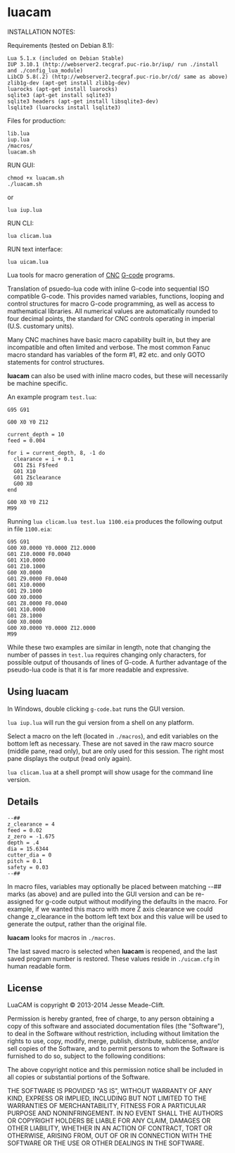 luacam
======

INSTALLATION NOTES:

Requirements (tested on Debian 8.1):

```
Lua 5.1.x (included on Debian Stable)
IUP 3.10.1 (http://webserver2.tecgraf.puc-rio.br/iup/ run ./install and ./config_lua_module)
LibCD 5.8(.2) (http://webserver2.tecgraf.puc-rio.br/cd/ same as above)
zlib1g-dev (apt-get install zlib1g-dev)
luarocks (apt-get install luarocks)
sqlite3 (apt-get install sqlite3)
sqlite3 headers (apt-get install libsqlite3-dev)
lsqlite3 (luarocks install lsqlite3)
```

Files for production:
```
lib.lua
iup.lua
/macros/
luacam.sh
```

RUN GUI:

```
chmod +x luacam.sh
./luacam.sh
```
or
```
lua iup.lua
```

RUN CLI:

```
lua clicam.lua
```

RUN text interface:
```
lua uicam.lua
```

Lua tools for macro generation of [CNC](http://en.wikipedia.org/wiki/Numerical_control) [G-code](http://en.wikipedia.org/wiki/G-code) programs.

Translation of psuedo-lua code with inline G-code into sequential ISO compatible G-code. This provides named variables, functions, looping and control structures for macro G-code programming, as well as access to mathematical libraries. All numerical values are automatically rounded to four decimal points, the standard for CNC controls operating in imperial (U.S. customary units).

Many CNC machines have basic macro capability built in, but they are incompatible and often limited and verbose. The most common Fanuc macro standard has variables of the form #1, #2 etc. and only GOTO statements for control structures. 

__luacam__ can also be used with inline macro codes, but these will necessarily be machine specific.

An example program `test.lua`:

```  
G95 G91

G00 X0 Y0 Z12

current_depth = 10
feed = 0.004

for i = current_depth, 8, -1 do
  clearance = i + 0.1
  G01 Z$i F$feed
  G01 X10
  G01 Z$clearance
  G00 X0
end

G00 X0 Y0 Z12
M99
```
Running `lua clicam.lua test.lua 1100.eia` produces the following output in file `1100.eia`:
```
G95 G91
G00 X0.0000 Y0.0000 Z12.0000
G01 Z10.0000 F0.0040
G01 X10.0000
G01 Z10.1000
G00 X0.0000
G01 Z9.0000 F0.0040
G01 X10.0000
G01 Z9.1000
G00 X0.0000
G01 Z8.0000 F0.0040
G01 X10.0000
G01 Z8.1000
G00 X0.0000
G00 X0.0000 Y0.0000 Z12.0000
M99
```

While these two examples are similar in length, note that changing the number of passes in `test.lua` requires changing only characters, for possible output of thousands of lines of G-code. A further advantage of the pseudo-lua code is that it is far more readable and expressive.

Using luacam
------------

In Windows, double clicking `g-code.bat` runs the GUI version.

`lua iup.lua` will run the gui version from a shell on any platform.

Select a macro on the left (located in `./macros`), and edit variables on the bottom left as necessary. These are not saved in the raw macro source (middle pane, read only), but are only used for this session. The right most pane displays the output (read only again).

`lua clicam.lua` at a shell prompt will show usage for the command line version.

Details
--------

```
--##
z_clearance = 4
feed = 0.02
z_zero = -1.675
depth = .4
dia = 15.6344
cutter_dia = 0
pitch = 0.1
safety = 0.03
--##
```

In macro files, variables may optionally be placed between matching --## marks (as above) and are pulled into the GUI version and can be re-assigned for g-code output without modifying the defaults in the macro. For example, if we wanted this macro with more Z axis clearance we could change z_clearance in the bottom left text box and this value will be used to generate the output, rather than the original file.

__luacam__ looks for macros in `./macros`.

The last saved macro is selected when __luacam__ is reopened, and the last saved program number is restored. These values reside in `./uicam.cfg` in human readable form.

License	
----------------------------

LuaCAM is copyright © 2013-2014 Jesse Meade-Clift.

Permission is hereby granted, free of charge, to any person obtaining a copy of this software and associated documentation files (the "Software"), to deal in the Software without restriction, including without limitation the rights to use, copy, modify, merge, publish, distribute, sublicense, and/or sell copies of the Software, and to permit persons to whom the Software is furnished to do so, subject to the following conditions:

The above copyright notice and this permission notice shall be included in all copies or substantial portions of the Software.

THE SOFTWARE IS PROVIDED "AS IS", WITHOUT WARRANTY OF ANY KIND, EXPRESS OR IMPLIED, INCLUDING BUT NOT LIMITED TO THE WARRANTIES OF MERCHANTABILITY, FITNESS FOR A PARTICULAR PURPOSE AND NONINFRINGEMENT. IN NO EVENT SHALL THE AUTHORS OR COPYRIGHT HOLDERS BE LIABLE FOR ANY CLAIM, DAMAGES OR OTHER LIABILITY, WHETHER IN AN ACTION OF CONTRACT, TORT OR OTHERWISE, ARISING FROM, OUT OF OR IN CONNECTION WITH THE SOFTWARE OR THE USE OR OTHER DEALINGS IN THE SOFTWARE.
